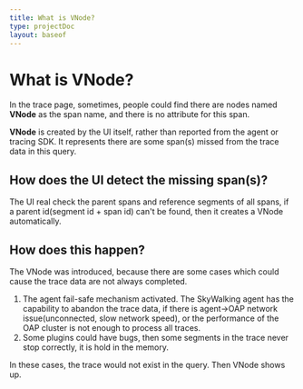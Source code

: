 ```yaml
---
title: What is VNode?
type: projectDoc
layout: baseof
---
```

# What is VNode?
In the trace page, sometimes, people could find there are nodes named **VNode** as the span name, and there is no attribute 
for this span.

**VNode** is created by the UI itself, rather than reported from the agent or tracing SDK. It represents there are some
span(s) missed from the trace data in this query.

## How does the UI detect the missing span(s)?
The UI real check the parent spans and reference segments of all spans, if a parent id(segment id + span id) can't be found,
then it creates a VNode automatically.

## How does this happen?
The VNode was introduced, because there are some cases which could cause the trace data are not always completed.
1. The agent fail-safe mechanism activated. The SkyWalking agent has the capability to abandon the trace data, if
there is agent->OAP network issue(unconnected, slow network speed), or the performance of the OAP cluster is not enough
to process all traces. 
1. Some plugins could have bugs, then some segments in the trace never stop correctly, it is hold in the memory.

In these cases, the trace would not exist in the query. Then VNode shows up. 
